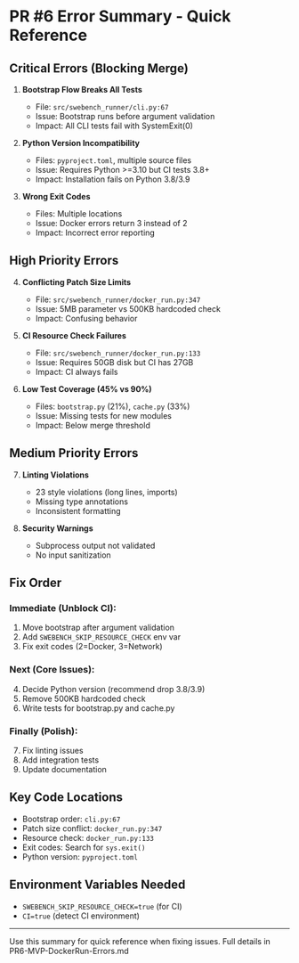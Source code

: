 # PR #6 Error Summary - Quick Reference

## Critical Errors (Blocking Merge)

1. **Bootstrap Flow Breaks All Tests**
   - File: `src/swebench_runner/cli.py:67`
   - Issue: Bootstrap runs before argument validation
   - Impact: All CLI tests fail with SystemExit(0)

2. **Python Version Incompatibility**
   - Files: `pyproject.toml`, multiple source files
   - Issue: Requires Python >=3.10 but CI tests 3.8+
   - Impact: Installation fails on Python 3.8/3.9

3. **Wrong Exit Codes**
   - Files: Multiple locations
   - Issue: Docker errors return 3 instead of 2
   - Impact: Incorrect error reporting

## High Priority Errors

4. **Conflicting Patch Size Limits**
   - File: `src/swebench_runner/docker_run.py:347`
   - Issue: 5MB parameter vs 500KB hardcoded check
   - Impact: Confusing behavior

5. **CI Resource Check Failures**
   - File: `src/swebench_runner/docker_run.py:133`
   - Issue: Requires 50GB disk but CI has 27GB
   - Impact: CI always fails

6. **Low Test Coverage (45% vs 90%)**
   - Files: `bootstrap.py` (21%), `cache.py` (33%)
   - Issue: Missing tests for new modules
   - Impact: Below merge threshold

## Medium Priority Errors

7. **Linting Violations**
   - 23 style violations (long lines, imports)
   - Missing type annotations
   - Inconsistent formatting

8. **Security Warnings**
   - Subprocess output not validated
   - No input sanitization

## Fix Order

### Immediate (Unblock CI):
1. Move bootstrap after argument validation
2. Add `SWEBENCH_SKIP_RESOURCE_CHECK` env var
3. Fix exit codes (2=Docker, 3=Network)

### Next (Core Issues):
4. Decide Python version (recommend drop 3.8/3.9)
5. Remove 500KB hardcoded check
6. Write tests for bootstrap.py and cache.py

### Finally (Polish):
7. Fix linting issues
8. Add integration tests
9. Update documentation

## Key Code Locations

- Bootstrap order: `cli.py:67`
- Patch size conflict: `docker_run.py:347`
- Resource check: `docker_run.py:133`
- Exit codes: Search for `sys.exit()`
- Python version: `pyproject.toml`

## Environment Variables Needed

- `SWEBENCH_SKIP_RESOURCE_CHECK=true` (for CI)
- `CI=true` (detect CI environment)

---

Use this summary for quick reference when fixing issues. Full details in PR6-MVP-DockerRun-Errors.md
